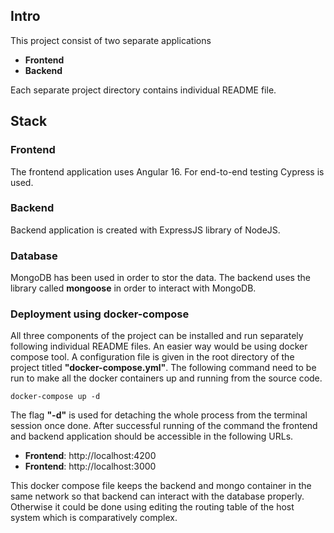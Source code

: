 ## Intro

This project consist of two separate applications

- **Frontend**
- **Backend**

Each separate project directory contains individual README file.

## Stack

### Frontend

The frontend application uses Angular 16. For end-to-end testing Cypress is used.

### Backend

Backend application is created with ExpressJS library of NodeJS.

### Database

MongoDB has been used in order to stor the data. The backend uses the library called **mongoose** in order to interact with MongoDB.

### Deployment using docker-compose

All three components of the project can be installed and run separately following individual README files. An easier way would be using docker compose tool. A configuration file is given in the root directory of the project titled **"docker-compose.yml"**. The following command need to be run to make all the docker containers up and running from the source code.

```
docker-compose up -d
```

The flag **"-d"** is used for detaching the whole process from the terminal session once done. After successful running of the command the frontend and backend application should be accessible in the following URLs.

- **Frontend**: http://localhost:4200
- **Frontend**: http://localhost:3000

This docker compose file keeps the backend and mongo container in the same network so that backend can interact with the database properly. Otherwise it could be done using editing the routing table of the host system which is comparatively complex.

